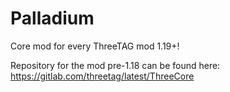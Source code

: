 # Palladium

Core mod for every ThreeTAG mod 1.19+!

Repository for the mod pre-1.18 can be found here:
https://gitlab.com/threetag/latest/ThreeCore